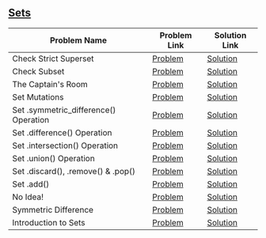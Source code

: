 ## [Sets](https://www.hackerrank.com/domains/python/py-sets)

Problem Name|Problem Link|Solution Link
---|---|---
Check Strict Superset|[Problem](https://www.hackerrank.com/challenges/py-check-strict-superset/problem)|[Solution](./py-check-strict-superset.py)
Check Subset|[Problem](https://www.hackerrank.com/challenges/py-check-subset/problem)|[Solution](./py-check-subset.py)
The Captain's Room |[Problem](https://www.hackerrank.com/challenges/py-the-captains-room/problem)|[Solution](./py-the-captains-room.py)
Set Mutations|[Problem](https://www.hackerrank.com/challenges/py-set-mutations/problem)|[Solution](./py-set-mutations.py)
Set .symmetric_difference() Operation|[Problem](https://www.hackerrank.com/challenges/py-set-symmetric-difference-operation/problem)|[Solution](./py-set-symmetric-difference-operation.py)
Set .difference() Operation|[Problem](https://www.hackerrank.com/challenges/py-set-difference-operation/problem)|[Solution](./py-set-difference-operation.py)
Set .intersection() Operation|[Problem](https://www.hackerrank.com/challenges/py-set-intersection-operation/problem)|[Solution](./py-set-intersection-operation.py)
Set .union() Operation|[Problem](https://www.hackerrank.com/challenges/py-set-union/problem)|[Solution](./py-set-union.py)
Set .discard(), .remove() & .pop()|[Problem](https://www.hackerrank.com/challenges/py-set-discard-remove-pop/problem)|[Solution](./py-set-discard-remove-pop.py)
Set .add() |[Problem](https://www.hackerrank.com/challenges/py-set-add/problem)|[Solution](./py-set-add.py)
No Idea!|[Problem](https://www.hackerrank.com/challenges/no-idea/problem)|[Solution](./no-idea.py)
Symmetric Difference|[Problem](https://www.hackerrank.com/challenges/symmetric-difference/problem)|[Solution](./symmetric-difference.py)
Introduction to Sets|[Problem](https://www.hackerrank.com/challenges/py-introduction-to-sets/problem)|[Solution](./py-introduction-to-sets.py)
